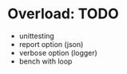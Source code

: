 Overload: TODO
==============

* unittesting
* report option (json)
* verbose option (logger)
* bench with loop

